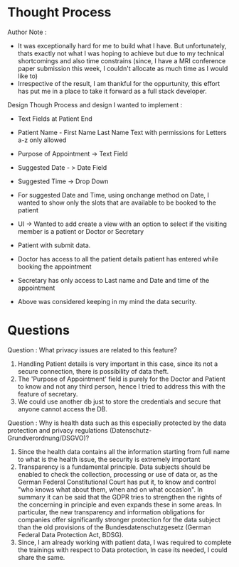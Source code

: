 # Thought Process

Author Note :
- It was exceptionally hard for me to build what I have. But unfortunately, thats exactly not what I was hoping to achieve but due to my technical shortcomings and also time constrains (since, I have a MRI conference paper submission this week, I couldn't allocate as much time as I would like to)
- Irrespective of the result, I am thankful for the oppurtunity, this effort has put me in a place to take it forward as a full stack developer.


Design Though Process and design I wanted to implement : 
- Text Fields at Patient End
- Patient Name - First Name Last Name Text  with permissions for Letters a-z only allowed 
- Purpose of Appointment ->  Text Field
- Suggested Date - > Date Field
- Suggested Time -> Drop Down 

- For suggested Date and Time, using onchange method on Date, I wanted to show only the slots that are available to be booked to the patient 

- UI -> Wanted to add create a view with an option to select if the visiting member is a patient or Doctor or Secretary

- Patient with submit data. 
- Doctor has access to all the patient details patient has entered while booking the appointment 
- Secretary has only access to Last name and Date and time of the appointment
- Above was considered keeping in my mind the data security. 

# Questions

Question : What privacy issues are related to this feature? 
1. Handling Patient details is very important in this case, since its not a secure connection, there is possibility of data theft. 
2. The 'Purpose of Appointment' field is purely for the Doctor and Patient to know and not any third person, hence I tried to address this with the feature of secretary.
3. We could use another db just to store the credentials and secure that anyone cannot access the DB.

Question : Why is health data such as this especially protected by the data protection and privacy regulations  (Datenschutz-Grundverordnung/DSGVO)? 
1. Since the health data contains all the information starting from full name to what is the health issue, the security is extremely important 
2. Transparency is a fundamental principle. Data subjects should be enabled to check the collection, processing or use of data or, as the German Federal Constitutional Court has put it, to know and control "who knows what about them, when and on what occasion". In summary it can be said that the GDPR tries to strengthen the rights of the concerning in principle and even expands these in some areas. In particular, the new transparency and information obligations for companies offer significantly stronger protection for the data subject than the old provisions of the Bundesdatenschutzgesetz (German Federal Data Protection Act, BDSG).
3. Since, I am already working with patient data, I was required to complete the trainings with respect to Data protection, In case its needed, I could share the same.
